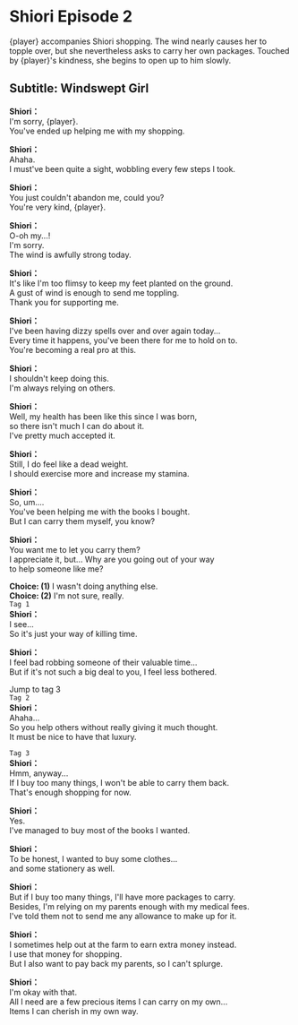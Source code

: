 # Shiori Episode 2
{player} accompanies Shiori shopping. The wind nearly causes her to topple over, but she nevertheless asks to carry her own packages. Touched by {player}'s kindness, she begins to open up to him slowly.
  
## Subtitle: Windswept Girl
  
**Shiori：**  
I'm sorry, {player}.  
You've ended up helping me with my shopping.  
  
**Shiori：**  
Ahaha.  
I must've been quite a sight, wobbling every few steps I took.  
  
**Shiori：**  
You just couldn't abandon me, could you?  
You're very kind, {player}.  
  
**Shiori：**  
O-oh my...!  
I'm sorry.  
The wind is awfully strong today.  
  
**Shiori：**  
It's like I'm too flimsy to keep my feet planted on the ground.  
A gust of wind is enough to send me toppling.  
Thank you for supporting me.  
  
**Shiori：**  
I've been having dizzy spells over and over again today...  
Every time it happens, you've been there for me to hold on to.  
You're becoming a real pro at this.  
  
**Shiori：**  
I shouldn't keep doing this.  
I'm always relying on others.  
  
**Shiori：**  
Well, my health has been like this since I was born,  
so there isn't much I can do about it.  
I've pretty much accepted it.  
  
**Shiori：**  
Still, I do feel like a dead weight.  
I should exercise more and increase my stamina.  
  
**Shiori：**  
So, um....  
You've been helping me with the books I bought.  
But I can carry them myself, you know?  
  
**Shiori：**  
You want me to let you carry them?  
I appreciate it, but... Why are you going out of your way  
to help someone like me?  
  
**Choice: (1)**  I wasn't doing anything else.  
**Choice: (2)**  I'm not sure, really.  
`Tag 1`  
**Shiori：**  
I see...  
So it's just your way of killing time.  
  
**Shiori：**  
I feel bad robbing someone of their valuable time...  
But if it's not such a big deal to you, I feel less bothered.  
  
Jump to tag 3  
`Tag 2`  
**Shiori：**  
Ahaha...  
So you help others without really giving it much thought.  
It must be nice to have that luxury.  
  
`Tag 3`  
**Shiori：**  
Hmm, anyway...  
If I buy too many things, I won't be able to carry them back.  
That's enough shopping for now.  
  
**Shiori：**  
Yes.  
I've managed to buy most of the books I wanted.  
  
**Shiori：**  
To be honest, I wanted to buy some clothes...  
and some stationery as well.  
  
**Shiori：**  
But if I buy too many things, I'll have more packages to carry.  
Besides, I'm relying on my parents enough with my medical fees.  
I've told them not to send me any allowance to make up for it.  
  
**Shiori：**  
I sometimes help out at the farm to earn extra money instead.  
I use that money for shopping.  
But I also want to pay back my parents, so I can't splurge.  
  
**Shiori：**  
I'm okay with that.  
All I need are a few precious items I can carry on my own...  
Items I can cherish in my own way.  
